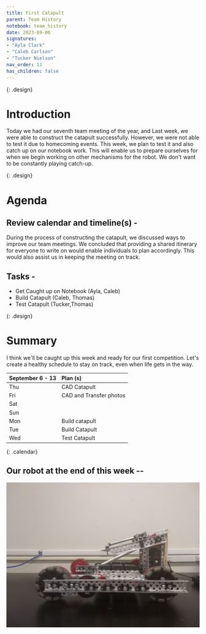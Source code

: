 ```yaml
---
title: First Catapult
parent: Team History
notebook: team_history
date: 2023-09-06
signatures:
- "Ayla Clark"
- "Caleb Carlson"
- "Tucker Nielson"
nav_order: 11
has_children: false
---
```


{: .design}
# Introduction

Today we had our seventh team meeting of the year, and Last week, we were able to construct the catapult successfully. However, we were not able to test it due to homecoming events. This week, we plan to test it and also catch up on our notebook work. This will enable us to prepare ourselves for when we begin working on other mechanisms for the robot. We don't want to be constantly playing catch-up.

{: .design}
# Agenda 

## Review calendar and timeline(s) -
During the process of constructing the catapult, we discussed ways to improve our team meetings. We concluded that providing a shared itinerary for everyone to write on would enable individuals to plan accordingly. This would also assist us in keeping the meeting on track.

## Tasks -
* Get Caught up on Notebook (Ayla, Caleb)
* Build Catapult (Caleb, Thomas)
* Test Catapult	(Tucker,Thomas)


{: .design}
# Summary

I think we'll be caught up this week and ready for our first competition. Let's create a healthy schedule to stay on track, even when life gets in the way.

| September 6 - 13  | Plan (s) |
|:---|:---|
| Thu | CAD Catapult |
| Fri | CAD and Transfer photos|
| Sat | |
| Sun |  |
| Mon | Build catapult |
| Tue | Build Catapult |
| Wed | Test Catapult|
{: .calendar}

## Our robot at the end of this week --

<img src="/assets/Team%20History/2023-09-06.jpg" alt="Our Robot this week">